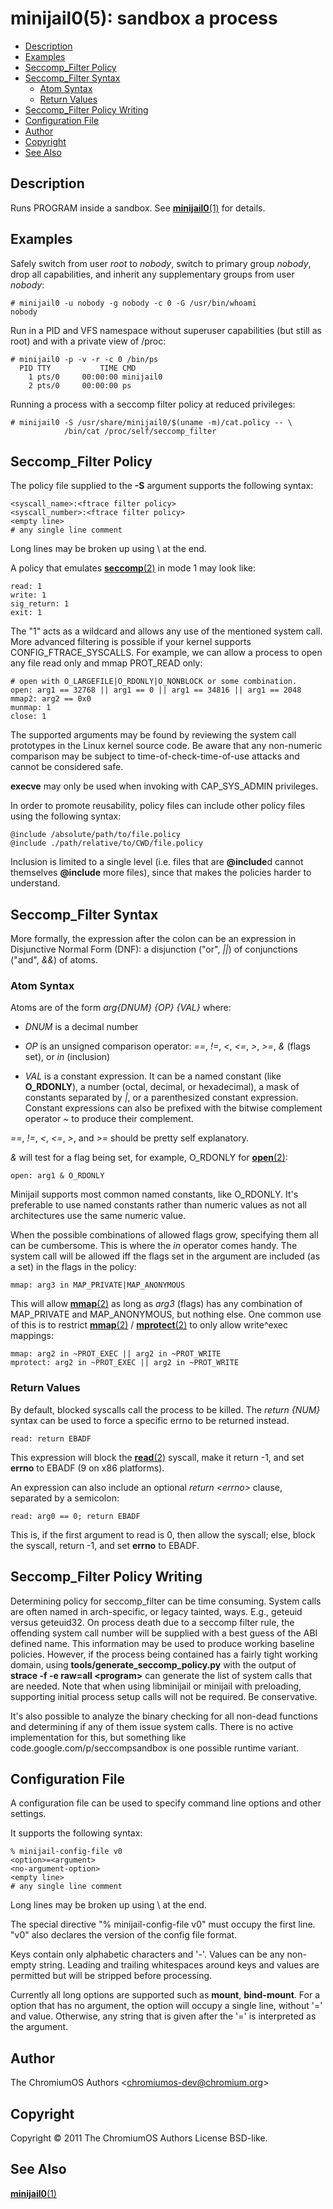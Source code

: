 # minijail0(5): sandbox a process

  - [Description](#description)
  - [Examples](#examples)
  - [Seccomp\_Filter Policy](#seccomp_filter-policy)
  - [Seccomp\_Filter Syntax](#seccomp_filter-syntax)
      - [Atom Syntax](#atom-syntax)
      - [Return Values](#return-values)
  - [Seccomp\_Filter Policy Writing](#seccomp_filter-policy-writing)
  - [Configuration File](#configuration-file)
  - [Author](#author)
  - [Copyright](#copyright)
  - [See Also](#see-also)

## Description

Runs PROGRAM inside a sandbox. See [**minijail0**(1)](./minijail0.1) for
details.

## Examples

Safely switch from user *root* to *nobody*, switch to primary group
*nobody*, drop all capabilities, and inherit any supplementary groups
from user *nobody*:

    # minijail0 -u nobody -g nobody -c 0 -G /usr/bin/whoami
    nobody

Run in a PID and VFS namespace without superuser capabilities (but still
as root) and with a private view of /proc:

    # minijail0 -p -v -r -c 0 /bin/ps
      PID TTY           TIME CMD
        1 pts/0     00:00:00 minijail0
        2 pts/0     00:00:00 ps

Running a process with a seccomp filter policy at reduced privileges:

    # minijail0 -S /usr/share/minijail0/$(uname -m)/cat.policy -- \
                /bin/cat /proc/self/seccomp_filter

## Seccomp\_Filter Policy

The policy file supplied to the **\-S** argument supports the following
syntax:

    <syscall_name>:<ftrace filter policy>
    <syscall_number>:<ftrace filter policy>
    <empty line>
    # any single line comment

Long lines may be broken up using \\ at the end.

A policy that emulates
[**seccomp**(2)](https://man7.org/linux/man-pages/man2/seccomp.2.html)
in mode 1 may look like:

    read: 1
    write: 1
    sig_return: 1
    exit: 1

The "1" acts as a wildcard and allows any use of the mentioned system
call. More advanced filtering is possible if your kernel supports
CONFIG\_FTRACE\_SYSCALLS. For example, we can allow a process to open
any file read only and mmap PROT\_READ only:

    # open with O_LARGEFILE|O_RDONLY|O_NONBLOCK or some combination.
    open: arg1 == 32768 || arg1 == 0 || arg1 == 34816 || arg1 == 2048
    mmap2: arg2 == 0x0
    munmap: 1
    close: 1

The supported arguments may be found by reviewing the system call
prototypes in the Linux kernel source code. Be aware that any
non-numeric comparison may be subject to time-of-check-time-of-use
attacks and cannot be considered safe.

**execve** may only be used when invoking with CAP\_SYS\_ADMIN
privileges.

In order to promote reusability, policy files can include other policy
files using the following syntax:

    @include /absolute/path/to/file.policy
    @include ./path/relative/to/CWD/file.policy

Inclusion is limited to a single level (i.e. files that are
**@include**d cannot themselves **@include** more files), since that
makes the policies harder to understand.

## Seccomp\_Filter Syntax

More formally, the expression after the colon can be an expression in
Disjunctive Normal Form (DNF): a disjunction ("or", *||*) of
conjunctions ("and", *&&*) of atoms.

### Atom Syntax

Atoms are of the form *arg{DNUM} {OP} {VAL}* where:

  - *DNUM* is a decimal number

  - *OP* is an unsigned comparison operator: *==*, *\!=*, *\<*, *\<=*,
    *\>*, *\>=*, *&* (flags set), or *in* (inclusion)

  - *VAL* is a constant expression. It can be a named constant (like
    **O\_RDONLY**), a number (octal, decimal, or hexadecimal), a mask of
    constants separated by *|*, or a parenthesized constant expression.
    Constant expressions can also be prefixed with the bitwise
    complement operator *\~* to produce their complement.

*==*, *\!=*, *\<*, *\<=*, *\>*, and *\>=* should be pretty self
explanatory.

*&* will test for a flag being set, for example, O\_RDONLY for
[**open**(2)](https://man7.org/linux/man-pages/man2/open.2.html):

    open: arg1 & O_RDONLY

Minijail supports most common named constants, like O\_RDONLY. It's
preferable to use named constants rather than numeric values as not all
architectures use the same numeric value.

When the possible combinations of allowed flags grow, specifying them
all can be cumbersome. This is where the *in* operator comes handy. The
system call will be allowed iff the flags set in the argument are
included (as a set) in the flags in the policy:

    mmap: arg3 in MAP_PRIVATE|MAP_ANONYMOUS

This will allow
[**mmap**(2)](https://man7.org/linux/man-pages/man2/mmap.2.html) as long
as *arg3* (flags) has any combination of MAP\_PRIVATE and
MAP\_ANONYMOUS, but nothing else. One common use of this is to restrict
[**mmap**(2)](https://man7.org/linux/man-pages/man2/mmap.2.html) /
[**mprotect**(2)](https://man7.org/linux/man-pages/man2/mprotect.2.html)
to only allow write^exec mappings:

    mmap: arg2 in ~PROT_EXEC || arg2 in ~PROT_WRITE
    mprotect: arg2 in ~PROT_EXEC || arg2 in ~PROT_WRITE

### Return Values

By default, blocked syscalls call the process to be killed. The *return
{NUM}* syntax can be used to force a specific errno to be returned
instead.

    read: return EBADF

This expression will block the
[**read**(2)](https://man7.org/linux/man-pages/man2/read.2.html)
syscall, make it return -1, and set **errno** to EBADF (9 on x86
platforms).

An expression can also include an optional *return \<errno\>* clause,
separated by a semicolon:

    read: arg0 == 0; return EBADF

This is, if the first argument to read is 0, then allow the syscall;
else, block the syscall, return -1, and set **errno** to EBADF.

## Seccomp\_Filter Policy Writing

Determining policy for seccomp\_filter can be time consuming. System
calls are often named in arch-specific, or legacy tainted, ways. E.g.,
geteuid versus geteuid32. On process death due to a seccomp filter rule,
the offending system call number will be supplied with a best guess of
the ABI defined name. This information may be used to produce working
baseline policies. However, if the process being contained has a fairly
tight working domain, using **tools/generate\_seccomp\_policy.py** with
the output of **strace \-f \-e raw=all \<program\>** can generate the
list of system calls that are needed. Note that when using libminijail
or minijail with preloading, supporting initial process setup calls will
not be required. Be conservative.

It's also possible to analyze the binary checking for all non-dead
functions and determining if any of them issue system calls. There is no
active implementation for this, but something like
code.google.com/p/seccompsandbox is one possible runtime variant.

## Configuration File

A configuration file can be used to specify command line options and
other settings.

It supports the following syntax:

    % minijail-config-file v0
    <option>=<argument>
    <no-argument-option>
    <empty line>
    # any single line comment

Long lines may be broken up using \\ at the end.

The special directive "% minijail-config-file v0" must occupy the first
line. "v0" also declares the version of the config file format.

Keys contain only alphabetic characters and '-'. Values can be any
non-empty string. Leading and trailing whitespaces around keys and
values are permitted but will be stripped before processing.

Currently all long options are supported such as **mount**,
**bind-mount**. For a option that has no argument, the option will
occupy a single line, without '=' and value. Otherwise, any string that
is given after the '=' is interpreted as the argument.

## Author

The ChromiumOS Authors \<chromiumos-dev@chromium.org\>

## Copyright

Copyright © 2011 The ChromiumOS Authors License BSD-like.

## See Also

[**minijail0**(1)](./minijail0.1)
